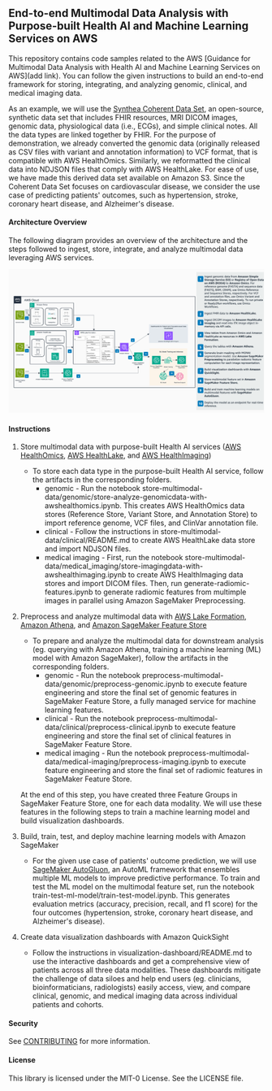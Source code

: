 ## End-to-end Multimodal Data Analysis with Purpose-built Health AI and Machine Learning Services on AWS

This repository contains code samples related to the AWS [Guidance for Multimodal Data Analysis with Health AI and Machine Learning Services on AWS](add link). You can follow the given instructions to build an end-to-end framework for storing, integrating, and analyzing genomic, clinical, and medical imaging data. 

As an example, we will use the [Synthea Coherent Data Set](https://registry.opendata.aws/synthea-coherent-data/), an open-source, synthetic data set that includes FHIR resources, MRI DICOM images, genomic data, physiological data (i.e., ECGs), and simple clinical notes. All the data types are linked together by FHIR. For the purpose of demonstration, we already converted the genomic data (originally released as CSV files with variant and annotation information) to VCF format, that is compatible with AWS HealthOmics. Similarly, we reformatted the clinical data into NDJSON files that comply with AWS HealthLake. For ease of use, we have made this derived data set available on Amazon S3. Since the Coherent Data Set focuses on cardiovascular disease, we consider the use case of predicting patients' outcomes, such as hypertension, stroke, coronary heart disease, and Alzheimer's disease. 


#### Architecture Overview 

The following diagram provides an overview of the architecture and the steps followed to ingest, store, integrate, and analyze multimodal data leveraging AWS services. 

![Figure 1: Architecture for multimodal data analysis with purpose-built Health AI and machine learning services on AWS](./architecture/architecture-diagram.png)

#### Instructions 

1. Store multimodal data with purpose-built Health AI services ([AWS HealthOmics](https://aws.amazon.com/omics/), [AWS HealthLake](https://aws.amazon.com/healthlake/), and [AWS HealthImaging](https://aws.amazon.com/healthlake/imaging/))
    * To store each data type in the purpose-built Health AI service, follow the artifacts in the corresponding folders. 
        * genomic - Run the notebook store-multimodal-data/genomic/store-analyze-genomicdata-with-awshealthomics.ipynb. This creates AWS HealthOmics data stores (Reference Store, Variant Store, and Annotation Store) to import reference genome, VCF files, and ClinVar annotation file. 
        * clinical - Follow the instructions in store-multimodal-data/clinical/README.md to create AWS HealthLake data store and import NDJSON files. 
        * medical imaging - First, run the notebook store-multimodal-data/medical_imaging/store-imagingdata-with-awshealthimaging.ipynb to create AWS HealthImaging data stores and import DICOM files. Then, run generate-radiomic-features.ipynb to generate radiomic features from multimple images in parallel using Amazon SageMaker Preprocessing. 

2. Preprocess and analyze multimodal data with [AWS Lake Formation](https://aws.amazon.com/lake-formation/), [Amazon Athena](https://aws.amazon.com/athena/), and [Amazon SageMaker Feature Store](https://aws.amazon.com/sagemaker/feature-store/?sagemaker-data-wrangler-whats-new.sort-by=item.additionalFields.postDateTime&sagemaker-data-wrangler-whats-new.sort-order=desc)
    * To prepare and analyze the multimodal data for downstream analysis (eg. querying with Amazon Athena, training a machine learning (ML) model with Amazon SageMaker), follow the artifacts in the corresponding folders.
        * genomic - Run the notebook preprocess-multimodal-data/genomic/preprocess-genomic.ipynb to execute feature engineering and store the final set of genomic features in SageMaker Feature Store, a fully managed service for machine learning features. 
        * clinical - Run the notebook preprocess-multimodal-data/clinical/preprocess-clinical.ipynb to execute feature engineering and store the final set of clinical features in SageMaker Feature Store. 
        * medical imaging - Run the notebook preprocess-multimodal-data/medical-imaging/preprocess-imaging.ipynb to execute feature engineering and store the final set of radiomic features in SageMaker Feature Store.

    At the end of this step, you have created three Feature Groups in SageMaker Feature Store, one for each data modality. We will use these features in the following steps to train a machine learning model and build visualization dashboards. 

3. Build, train, test, and deploy machine learning models with Amazon SageMaker 
    * For the given use case of patients' outcome prediction, we will use [SageMaker AutoGluon](https://docs.aws.amazon.com/sagemaker/latest/dg/autogluon-tabular.html), an AutoML framework that ensembles multiple ML models to improve predictive performance. To train and test the ML model on the multimodal feature set, run the notebook train-test-ml-model/train-test-model.ipynb. This generates evaluation metrics (accuracy, precision, recall, and f1 score) for the four outcomes (hypertension, stroke, coronary heart disease, and Alzheimer's disease).

4. Create data visualization dashboards with Amazon QuickSight 
    * Follow the instructions in visualization-dashboard/README.md to use the interactive dashboards and get a comprehensive view of patients across all three data modalities. These dashboards mitigate the challenge of data siloes and help end users (eg. clinicians, bioinformaticians, radiologists) easily access, view, and compare clinical, genomic, and medical imaging data across individual patients and cohorts. 



#### Security

See [CONTRIBUTING](CONTRIBUTING.md#security-issue-notifications) for more information.

#### License

This library is licensed under the MIT-0 License. See the LICENSE file.

